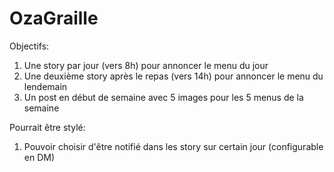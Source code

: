 # OzaGraille

Objectifs:
  1. Une story par jour (vers 8h) pour annoncer le menu du jour
  2. Une deuxième story après le repas (vers 14h) pour annoncer le menu du lendemain
  3. Un post en début de semaine avec 5 images pour les 5 menus de la semaine
  
Pourrait être stylé:
  1. Pouvoir choisir d'être notifié dans les story sur certain jour (configurable en DM)
